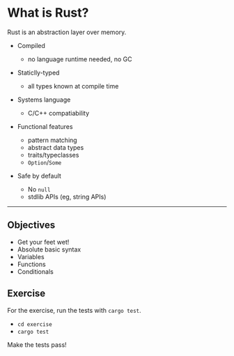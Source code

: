 # What is Rust?

Rust is an abstraction layer over memory.

- Compiled

  - no language runtime needed, no GC

- Staticlly-typed

  - all types known at compile time

- Systems language

  - C/C++ compatiability

- Functional features

  - pattern matching
  - abstract data types
  - traits/typeclasses
  - `Option`/`Some`

- Safe by default
  - No `null`
  - stdlib APIs (eg, string APIs)

---

## Objectives

- Get your feet wet!
- Absolute basic syntax
- Variables
- Functions
- Conditionals

## Exercise

For the exercise, run the tests with `cargo test`.

- `cd exercise`
- `cargo test`

Make the tests pass!
